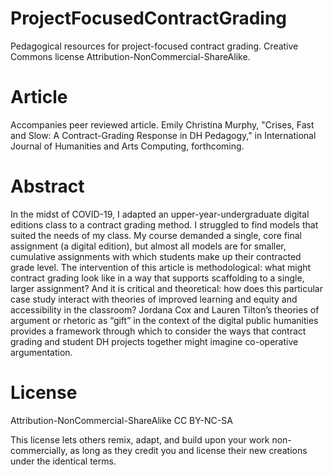 # ProjectFocusedContractGrading
Pedagogical resources for project-focused contract grading. Creative Commons license Attribution-NonCommercial-ShareAlike.
# Article
Accompanies peer reviewed article. Emily Christina Murphy, "Crises, Fast and Slow: A Contract-Grading Response in DH Pedagogy," in International Journal of Humanities and Arts Computing, forthcoming.
# Abstract 
In the midst of COVID-19, I adapted an upper-year-undergraduate digital editions class to a contract grading method. I struggled to find models that suited the needs of my class. My course demanded a single, core final assignment (a digital edition), but almost all models are for smaller, cumulative assignments with which students make up their contracted grade level. The intervention of this article is methodological: what might contract grading look like in a way that supports scaffolding to a single, larger assignment? And it is critical and theoretical: how does this particular case study interact with theories of improved learning and equity and accessibility in the classroom? Jordana Cox and Lauren Tilton’s theories of argument or rhetoric as “gift” in the context of the digital public humanities provides a framework through which to consider the ways that contract grading and student DH projects together might imagine co-operative argumentation.
# License
Attribution-NonCommercial-ShareAlike
CC BY-NC-SA

This license lets others remix, adapt, and build upon your work non-commercially, as long as they credit you and license their new creations under the identical terms.

